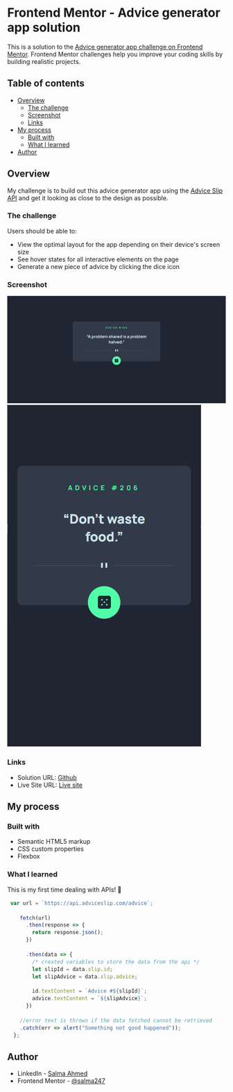 # Frontend Mentor - Advice generator app solution

This is a solution to the [Advice generator app challenge on Frontend Mentor](https://www.frontendmentor.io/challenges/advice-generator-app-QdUG-13db). Frontend Mentor challenges help you improve your coding skills by building realistic projects.

## Table of contents

- [Overview](#overview)
  - [The challenge](#the-challenge)
  - [Screenshot](#screenshot)
  - [Links](#links)
- [My process](#my-process)
  - [Built with](#built-with)
  - [What I learned](#what-i-learned)
- [Author](#author)


## Overview
My challenge is to build out this advice generator app using the [Advice Slip API](https://api.adviceslip.com) and get it looking as close to the design as possible.

### The challenge

Users should be able to:

- View the optimal layout for the app depending on their device's screen size
- See hover states for all interactive elements on the page
- Generate a new piece of advice by clicking the dice icon

### Screenshot

![Web](./images/screenshot.jpeg)
![Mobile](./images/screenshot-mobile.PNG)

### Links

- Solution URL: [Github](https://github.com/salma247/Advice-generator-app)
- Live Site URL: [Live site](https://salma247.github.io/Advice-generator-app/)

## My process

### Built with

- Semantic HTML5 markup
- CSS custom properties
- Flexbox

### What I learned

This is my first time dealing with APIs! 🎉

```js
 var url = `https://api.adviceslip.com/advice`;
  
    fetch(url)
      .then(response => {
        return response.json();
      })
  
      .then(data => {
        /* created variables to store the data from the api */
        let slipId = data.slip.id;
        let slipAdvice = data.slip.advice;
  
        id.textContent = `Advice #${slipId}`;
        advice.textContent = `${slipAdvice}`;
      })
  
    //error text is thrown if the data fetched cannot be retrieved
    .catch(err => alert("Something not good happened"));
  };
```

## Author

- LinkedIn - [Salma Ahmed](https://www.linkedin.com/in/salma-ahmed-mohammed/)
- Frontend Mentor - [@salma247](https://www.frontendmentor.io/profile/salma247)

